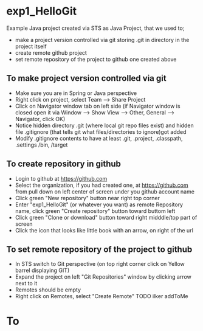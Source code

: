 # exp1_HelloGit
Example Java project created via STS as Java Project, that we used to;
- make a project version controlled via git storing .git in directory in the project itself
- create remote github project
- set remote repository of the project to github one created above

## To make project version controlled via git
- Make sure you are in Spring or Java perspective
- Right click on project, select Team --> Share Project
- Click on Navigator window tab on left side (if Navigator window is closed open it via  Window --> Show View --> Other, General --> Navigator, click OK)
- Notice hidden directory .git (where local git repo files exist) and hidden file .gitignore (that tells git what files/directories to ignore)got added
- Modify .gitignore contents to have at least  .git, .project, .classpath, .settings /bin, /target 

## To create repository in github
- Login to github at https://github.com
- Select the organization, if you had created one, at https://github.com from pull down on left center of screen under you github account name
- Click green "New repository" button near right top corner
- Enter "exp1_HelloGit" (or whatever you want) as remote Repository name, click green "Create repository" button toward buttom left
- Click green "Clone or download" button toward right midddle/top part of screen
- Click the icon that looks like little book with an arrow, on right of the url

## To set remote repository of the project to github
- In STS switch to Git perspective (on top right corner click on Yellow barrel displaying GIT)
- Expand the project on left "Git Repositories" window by clicking arrow next to it
- Remotes should be empty
- Right click on Remotes, select "Create Remote"
TODO ilker addToMe

# To 
